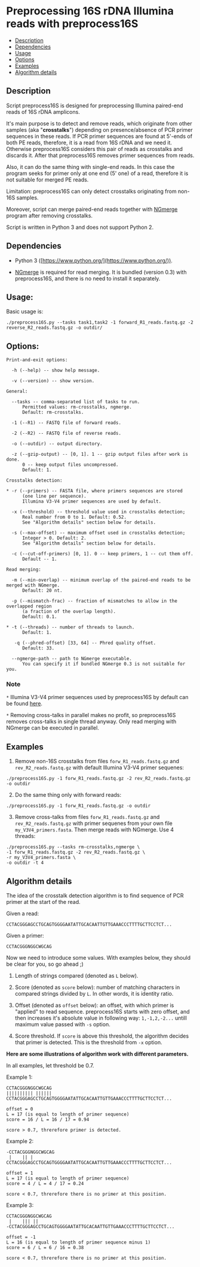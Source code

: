 # Preprocessing 16S rDNA Illumina reads with preprocess16S

- [Description](#description)
- [Dependencies](#dependencies)
- [Usage](#usage)
- [Options](#options)
- [Examples](#examples)
- [Algorithm details](#algorithm-details)

## Description

Script preprocess16S is designed for preprocessing Illumina paired-end reads of 16S rDNA amplicons.

It's main purpose is to detect and remove reads, which originate from other samples (aka "**crosstalks**") depending on presence/absence of PCR primer sequences in these reads. If PCR primer sequences are found at 5'-ends of both PE reads, therefore, it is a read from 16S rDNA and we need it. Otherwise preprocess16S considers this pair of reads as crosstalks and discards it. After that preprocess16S removes primer sequences from reads.

Also, it can do the same thing with single-end reads. In this case the program seeks for primer only at one end (5' one) of a read, therefore it is not suitable for merged PE reads.

Limitation: preprocess16S can only detect crosstalks originating from non-16S samples.

Moreover, script can merge paired-end reads together with [NGmerge](https://github.com/jsh58/NGmerge) program after removing crosstalks.

Script is written in Python 3 and does not support Python 2.

## Dependencies

- Python 3 ([https://www.python.org/](https://www.python.org/)).

- [NGmerge](https://github.com/harvardinformatics/NGmerge) is required for read merging. It is bundled (version 0.3) with preprocess16S, and there is no need to install it separately.

## Usage:

Basic usage is:

```
./preprocess16S.py --tasks task1,task2 -1 forward_R1_reads.fastq.gz -2 reverse_R2_reads.fastq.gz -o outdir/
```

## Options:

```
Print-and-exit options:

  -h (--help) -- show help message.

  -v (--version) -- show version.

General:

  --tasks -- comma-separated list of tasks to run.
      Permitted values: rm-crosstalks, ngmerge.
      Default: rm-crosstalks.

  -1 (--R1) -- FASTQ file of forward reads.

  -2 (--R2) -- FASTQ file of reverse reads.

  -o (--outdir) -- output directory.

  -z (--gzip-output) -- [0, 1]. 1 -- gzip output files after work is done.
      0 -- keep output files uncompressed.
      Default: 1.

Crosstalks detection:

* -r (--primers) -- FASTA file, where primers sequences are stored
      (one line per sequence).
      Illumina V3-V4 primer sequences are used by default.

  -x (--threshold) -- threshold value used in crosstalks detection;
      Real number from 0 to 1. Default: 0.52.
      See "Algorithm details" section below for details.

  -s (--max-offset) -- maximum offset used in crosstalks detection;
      Integer > 0. Default: 2.
      See "Algorithm details" section below for details.

  -с (--cut-off-primers) [0, 1]. 0 -- keep primers, 1 -- cut them off.
      Default -- 1.

Read merging:

  -m (--min-overlap) -- minimum overlap of the paired-end reads to be merged with NGmerge.
      Default: 20 nt.

  -p (--mismatch-frac) -- fraction of mismatches to allow in the overlapped region
      (a fraction of the overlap length).
      Default: 0.1.

* -t (--threads) -- number of threads to launch.
      Default: 1.

   -q (--phred-offset) [33, 64] -- Phred quality offset.
      Default: 33.

  --ngmerge-path -- path to NGmerge executable.
      You can specify it if bundled NGmerge 0.3 is not suitable for you.
```

### Note

`*` Illumina V3-V4 primer sequences used by preprocess16S by default can be found [here](https://support.illumina.com/documents/documentation/chemistry_documentation/16s/16s-metagenomic-library-prep-guide-15044223-b.pdf).

`*` Removing cross-talks in parallel makes no profit, so preprocess16S removes cross-talks in single thread anyway. Only read merging with NGmerge can be executed in parallel.


## Examples

1) Remove non-16S crosstalks from files `forw_R1_reads.fastq.gz` and `rev_R2_reads.fastq.gz` with default Illumina V3-V4 primer sequenes:

```
./preprocess16S.py -1 forw_R1_reads.fastq.gz -2 rev_R2_reads.fastq.gz -o outdir
```

2) Do the same thing only with forward reads:

```
./preprocess16S.py -1 forw_R1_reads.fastq.gz -o outdir
```

3) Remove cross-talks from files `forw_R1_reads.fastq.gz` and `rev_R2_reads.fastq.gz` with primer sequenes from your own file `my_V3V4_primers.fasta`. Then merge reads with NGmerge. Use 4 threads:

```
./preprocess16S.py --tasks rm-crosstalks,ngmerge \
-1 forw_R1_reads.fastq.gz -2 rev_R2_reads.fastq.gz \
-r my_V3V4_primers.fasta \
-o outdir -t 4
```


## Algorithm details

The idea of the crosstalk detection algorithm is to find sequence of PCR primer at the start of the read.

Given a read:

`CCTACGGGAGCCTGCAGTGGGGAATATTGCACAATTGTTGAAACCCTTTTGCTTCCTCT...`

Given a primer:

`CCTACGGGNGGCWGCAG`

Now we need to introduce some values. With examples below, they should be clear for you, so go ahead ;)

1. Length of strings compared (denoted as `L` below).

2. Score (denoted as `score` below): number of matching characters in compared strings divided by `L`. In other words, it is identity ratio.

3. Offset (denoted as `offset` below): an offset, with which primer is "applied" to read sequence. preprocess16S starts with zero offset, and then increases it's absolute value in following way: `1,-1,2,-2...` untill maximum value passed with `-s` option.

4. Score threshold. If `score` is above this threshold, the algorithm decides that primer is detected. This is the threshold from `-x` option.

**Here are some illustrations of algorithm work with different parameters.**

In all examples, let threshold be 0.7.

Example 1:

```
CCTACGGGNGGCWGCAG
|||||||||| ||||||
CCTACGGGAGCCTGCAGTGGGGAATATTGCACAATTGTTGAAACCCTTTTGCTTCCTCT...

offset = 0
L = 17 (is equal to length of primer sequence)
score = 16 / L = 16 / 17 = 0.94

score > 0.7, threrefore primer is detected.
```

Example 2:
```
-CCTACGGGNGGCWGCAG
 |    || |        
CCTACGGGAGCCTGCAGTGGGGAATATTGCACAATTGTTGAAACCCTTTTGCTTCCTCT...

offset = 1
L = 17 (is equal to length of primer sequence)
score = 4 / L = 4 / 17 = 0.24

score < 0.7, threrefore there is no primer at this position.
```

Example 3:
```
CCTACGGGNGGCWGCAG
 |    ||| ||     
-CCTACGGGAGCCTGCAGTGGGGAATATTGCACAATTGTTGAAACCCTTTTGCTTCCTCT...

offset = -1
L = 16 (is equal to length of primer sequence minus 1)
score = 6 / L = 6 / 16 = 0.38

score < 0.7, threrefore there is no primer at this position.
```



